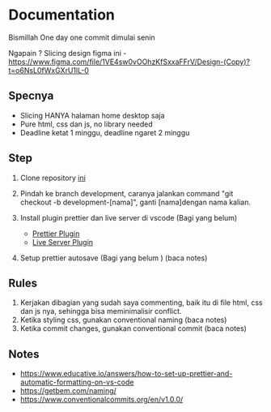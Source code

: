 # Documentation

Bismillah
One day one commit dimulai senin

Ngapain ? Slicing design figma ini - <https://www.figma.com/file/1VE4sw0vOOhzKfSxxaFFrV/Design-(Copy)?t=o6NsL0fWxGXrU1lL-0>

## Specnya

- Slicing HANYA halaman home desktop saja
- Pure html, css dan js, no library needed
- Deadline ketat 1 minggu, deadline ngaret 2 minggu

## Step

1. Clone repository [ini](https://github.com/private-ngoding-club/slicing-landing-page)
2. Pindah ke branch development, caranya jalankan command "git checkout -b development-[nama]", ganti [nama]dengan nama kalian.
3. Install plugin prettier dan live server di vscode (Bagi yang belum)

   - [Prettier Plugin](https://marketplace.visualstudio.com/items?itemName=esbenp.prettier-vscode)
   - [Live Server Plugin](https://marketplace.visualstudio.com/items?itemName=ritwickdey.LiveServer)

4. Setup prettier autosave (Bagi yang belum ) (baca notes)

## Rules

1. Kerjakan dibagian yang sudah saya commenting, baik itu di file html, css dan js nya, sehingga bisa meminimalisir conflict.
2. Ketika styling css, gunakan conventional naming (baca notes)
3. Ketika commit changes, gunakan conventional commit (baca notes)

## Notes

- <https://www.educative.io/answers/how-to-set-up-prettier-and-automatic-formatting-on-vs-code>
- <https://getbem.com/naming/>
- <https://www.conventionalcommits.org/en/v1.0.0/>
